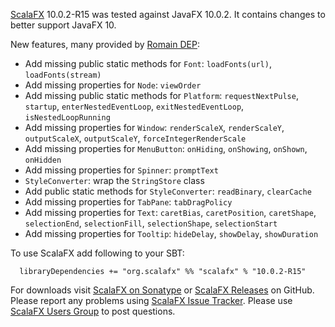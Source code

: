 [ScalaFX][1] 10.0.2-R15 was tested against JavaFX 10.0.2. It contains changes to better support JavaFX 10.

New features, many provided by [Romain DEP](https://github.com/rom1dep):
* Add missing public static methods for `Font`: `loadFonts(url)`, `loadFonts(stream)`
* Add missing properties for `Node`: `viewOrder`
* Add missing public static methods for `Platform`: `requestNextPulse`, `startup`, `enterNestedEventLoop`, `exitNestedEventLoop`, `isNestedLoopRunning`
* Add missing properties for `Window`: `renderScaleX`, `renderScaleY`, `outputScaleX`, `outputScaleY`, `forceIntegerRenderScale`
* Add missing properties for `MenuButton`: `onHiding`, `onShowing`, `onShown`, `onHidden`
* Add missing properties for `Spinner`: `promptText`
* `StyleConverter`: wrap the `StringStore` class
* Add public static methods for `StyleConverter`: `readBinary`, `clearCache`
* Add missing properties for `TabPane`: `tabDragPolicy`
* Add missing properties for `Text`: `caretBias`, `caretPosition`, `caretShape`, `selectionEnd`, `selectionFill`, `selectionShape`,  `selectionStart`
* Add missing properties for `Tooltip`: `hideDelay`,  `showDelay`, `showDuration`

To use ScalaFX add following to your SBT:

      libraryDependencies += "org.scalafx" %% "scalafx" % "10.0.2-R15"

For downloads visit [ScalaFX on Sonatype][2] or [ScalaFX Releases][3] on GitHub. 
Please report any problems using [ScalaFX Issue Tracker][4]. 
Please use [ScalaFX Users Group][5] to post questions. 

[1]: http://scalafx.org
[2]: http://search.maven.org/#search&#124;ga&#124;1&#124;scalafx
[3]: https://github.com/scalafx/scalafx/releases
[4]: https://github.com/scalafx/scalafx/issues
[5]: https://groups.google.com/forum/#!forum/scalafx-users

[269]: https://github.com/scalafx/scalafx/issues/269
[271]: https://github.com/scalafx/scalafx/issues/271
